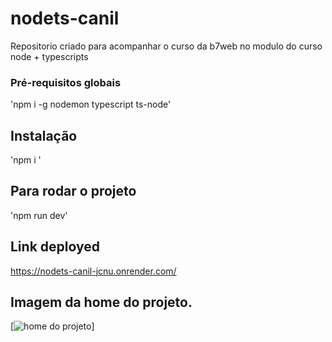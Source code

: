 # nodets-canil

Repositorio criado para acompanhar o curso da b7web no modulo do curso node + typescripts

### Pré-requisitos globais

'npm i -g nodemon typescript ts-node'

## Instalação

'npm i '

## Para rodar o projeto

'npm run dev'

## Link deployed

https://nodets-canil-jcnu.onrender.com/

## Imagem da home do projeto.

[![home do projeto](https://github.com/pablokonrath/nodets-canil/tree/main/public/images/home.png 'home do projeto')]
